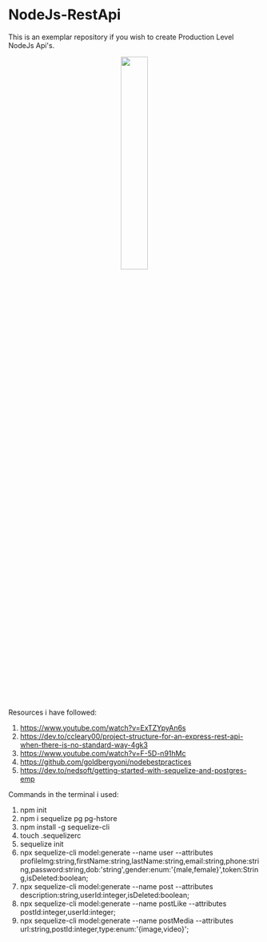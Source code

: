 # NodeJs-RestApi
This is an exemplar repository if you wish to create Production Level NodeJs Api's.
<p align="center" width="100%">
    <img width="33%" src="https://upload.wikimedia.org/wikipedia/commons/thumb/d/d9/Node.js_logo.svg/1200px-Node.js_logo.svg.png">
</p>

Resources i have followed:
1) https://www.youtube.com/watch?v=ExTZYpyAn6s
2) https://dev.to/ccleary00/project-structure-for-an-express-rest-api-when-there-is-no-standard-way-4gk3
3) https://www.youtube.com/watch?v=F-5D-n91hMc
4) https://github.com/goldbergyoni/nodebestpractices
5) https://dev.to/nedsoft/getting-started-with-sequelize-and-postgres-emp



Commands in the terminal i used:
1) npm init
2) npm i sequelize pg pg-hstore
3) npm install -g sequelize-cli
4) touch .sequelizerc
5) sequelize init
6) npx sequelize-cli model:generate --name user --attributes profileImg:string,firstName:string,lastName:string,email:string,phone:string,password:string,dob:'string',gender:enum:'{male,female}',token:String,isDeleted:boolean;
7) npx sequelize-cli model:generate --name post --attributes description:string,userId:integer,isDeleted:boolean;
8) npx sequelize-cli model:generate --name postLike --attributes postId:integer,userId:integer;
9) npx sequelize-cli model:generate --name postMedia --attributes url:string,postId:integer,type:enum:'{image,video}';
